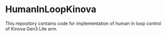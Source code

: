 # HumanInLoopKinova
This repository contains code for implementation of human in loop control of Kinova Gen3 Lite arm.
